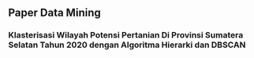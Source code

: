 ## Paper Data Mining
### Klasterisasi Wilayah Potensi Pertanian Di Provinsi Sumatera Selatan Tahun 2020 dengan Algoritma Hierarki dan DBSCAN
